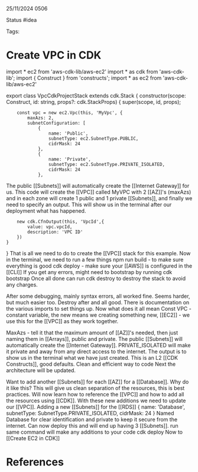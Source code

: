 25/11/2024 0506

Status #idea

Tags:

# Create VPC in CDK

import * ec2 from 'aws-cdk-lib/aws-ec2'
import * as cdk from 'aws-cdk-lib';
import { Construct } from 'constructs';
import * as ec2 from 'aws-cdk-lib/aws-ec2'

export class VpcCdkProjectStack extends cdk.Stack {
    constructor(scope: Construct, id: string, props?: cdk.StackProps) {
        super(scope, id, props);


        const vpc = new ec2.Vpc(this, 'MyVpc', {
            maxAzs: 2,
            subnetConfiguration: [
                {
                    name: 'Public',
                    subnetType: ec2.SubnetType.PUBLIC,
                    cidrMask: 24
                },
                {
                    name: 'Private',
                    subnetType: ec2.SubnetType.PRIVATE_ISOLATED,
                    cidrMask: 24
                },
The public [[Subnets]] will automatically create the [[Internet Gateway]] for us. This code will create the [[VPC]] called MyVPC with 2 [[AZ]]'s (maxAzs) and in each zone will create 1 public and 1 private [[Subnets]], and finally we need to specify an output. This will show us in the terminal after our deployment what has happened.

        new cdk.CfnOutput(this, 'VpcId',{
            value: vpc.vpcId,
            description: 'VPC ID'
        })
    }
}
That is all we need to do to create the [[VPC]] stack for this example.
Now in the terminal, we need to run a few things
	npm run build - to make sure everything is good
	cdk deploy - make sure your [[AWS]] is configured in the [[CLI]]
If you get any errors, might need to bootstrap by running 
	cdk bootstrap
Once all done can run
	cdk destroy
to destroy the stack to avoid any charges.

After some debugging, mainly syntax errors, all worked fine. Seems harder, but much easier too. Destroy after and all good. There is documentation on the various imports to set things up.
 Now what does it all mean
Const VPC - constant variable, the new means we creating something new, [[EC2]] - we use this for the [[VPC]] as they work together.

MaxAzs - tell it that the maximum amount of [[AZ]]'s needed, then just naming them in [[Arrays]], public and private. The public [[Subnets]] will automatically create the [[Internet Gateway]].
PRIVATE_ISOLATED will make it private and away from any direct access to the internet.
The output is to show us in the terminal what we have just created.
This is an L2 [[CDK Constructs]], good defaults.
Clean and efficient way to code
Next the architecture will be updated.

Want to add another [[Subnets]] for each [[AZ]] for a [[Database]].
Why do it like this?
	This will give us clean separation of the resources, this is best practices.
Will now learn how to reference the [[VPC]] and how to add all the resources using [[CDK]].
With these new additions we need to update our [[VPC]].
Adding a new [[Subnets]] for the [[RDS]]
                {
                    name: 'Database',
                    subnetType: SubnetType.PRIVATE_ISOLATED,
                    cidrMask: 24
                }
 Named Database for clear identification and private to keep it secure from the internet.
 Can now deploy this and will end up having 3 [[Subnets]].
 run same command will make any additions to your code
	 cdk deploy
Now to [[Create EC2 in CDK]]









# References
